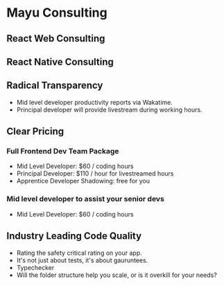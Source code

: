 # Mayu Consulting

## React Web Consulting

## React Native Consulting

## Radical Transparency

- Mid level developer productivity reports via Wakatime.
- Principal developer will provide livestream during working hours.

## Clear Pricing

### Full Frontend Dev Team Package

- Mid Level Developer: \$60 / coding hours
- Principal Developer: \$110 / hour for livestreamed hours
- Apprentice Developer Shadowing: free for you

### Mid level developer to assist your senior devs

- Mid Level Developer: \$60 / coding hours

## Industry Leading Code Quality

- Rating the safety critical rating on your app.
- It's not just about tests, it's about gauruntees.
- Typechecker
- Will the folder structure help you scale, or is it overkill for your needs?
